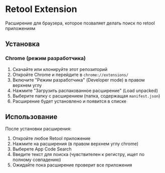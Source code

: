 # Retool Extension

Расширение для браузера, которое позваляет делать поиск по retool приложениям

## Установка

### Chrome (режим разработчика)

1. Скачайте или клонируйте этот репозиторий
2. Откройте Chrome и перейдите в `chrome://extensions/`
3. Включите "Режим разработчика" (Developer mode) в правом верхнем углу
4. Нажмите "Загрузить распакованное расширение" (Load unpacked)
5. Выберите папку с расширением (папка, содержащая `manifest.json`)
6. Расширение будет установлено и появится в списке

## Использование

После установки расширения:

1. Откройте любое Retool приложение
2. Нажмите на расширения (в правом верхнем углу chrome)
3. Выберете App Code Search
4. Введите текст для поиска (чувствителен к регистру, ищет по полному совпадению)
5. Ожидайте пока расширение проверит все приложения

